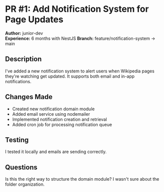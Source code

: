 # PR #1: Add Notification System for Page Updates

**Author:** junior-dev  
**Experience:** 6 months with NestJS
**Branch:** feature/notification-system → main

## Description
I've added a new notification system to alert users when Wikipedia pages they're watching get updated. It supports both email and in-app notifications.

## Changes Made
- Created new notification domain module
- Added email service using nodemailer
- Implemented notification creation and retrieval
- Added cron job for processing notification queue

## Testing
I tested it locally and emails are sending correctly.

## Questions
Is this the right way to structure the domain module? I wasn't sure about the folder organization.